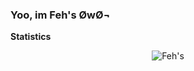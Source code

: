 ### Yoo, im Feh's ØwØ¬

**Statistics**
<br />
<p align="center">
   <img src="https://github-readme-stats.vercel.app/api?username=Ahosall&show_icons=true&theme=dark" alt="Feh's" /> 
</p>

